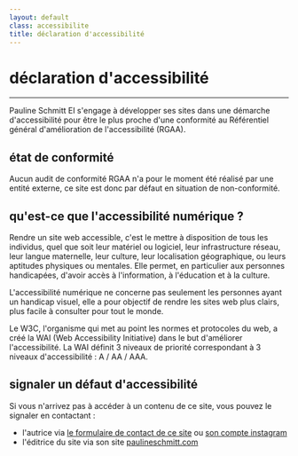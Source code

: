 ```yaml
---
layout: default
class: accessibilite
title: déclaration d'accessibilité
---
```


# déclaration d'accessibilité
---

Pauline Schmitt EI s'engage à développer ses sites dans une démarche d'accessibilité pour être le plus proche d'une conformité au Référentiel général d'amélioration de l'accessibilité (RGAA).


## état de conformité

Aucun audit de conformité RGAA n'a pour le moment été réalisé par une entité externe, ce site est donc par défaut en situation de non-conformité.


## qu'est-ce que l'accessibilité numérique ?

Rendre un site web accessible, c'est le mettre à disposition de tous les individus, quel que soit leur matériel ou logiciel, leur infrastructure réseau, leur langue maternelle, leur culture, leur localisation géographique, ou leurs aptitudes physiques ou mentales. Elle permet, en particulier aux personnes handicapées, d'avoir accès à l'information, à l'éducation et à la culture.

L'accessibilité numérique ne concerne pas seulement les personnes ayant un handicap visuel, elle a pour objectif de rendre les sites web plus clairs, plus facile à consulter pour tout le monde.

Le W3C, l'organisme qui met au point les normes et protocoles du web, a créé la WAI (Web Accessibility Initiative) dans le but d'améliorer l'accessibilité. La WAI définit 3 niveaux de priorité correspondant à 3 niveaux d'accessibilité&nbsp;: A / AA / AAA.

##  signaler un défaut d'accessibilité

Si vous n'arrivez pas à accéder à un contenu de ce site, vous pouvez le signaler en contactant&nbsp;: 

- l'autrice via [le formulaire de contact de ce site](/contact) ou [son compte instagram](https://www.instagram.com/toutlemondefaitsemblant/)
- l'éditrice du site via son site [paulineschmitt.com](https://www.paulineschmitt.com)
